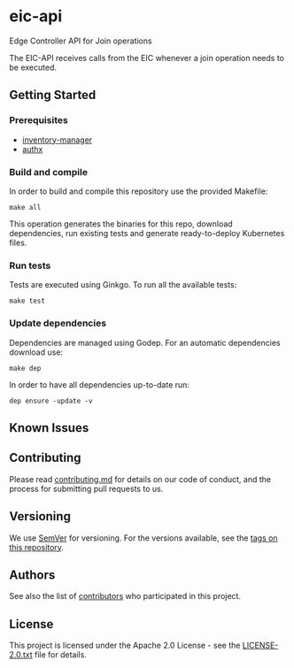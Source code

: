 # eic-api

Edge Controller API for Join operations

The EIC-API receives calls from the EIC whenever a join operation needs to be executed.

## Getting Started

### Prerequisites

* [inventory-manager](https://github.com/nalej/inventory-manager)
* [authx](https://github.com/nalej/authx)

### Build and compile

In order to build and compile this repository use the provided Makefile:

```shell script
make all
```

This operation generates the binaries for this repo, download dependencies,
run existing tests and generate ready-to-deploy Kubernetes files.

### Run tests

Tests are executed using Ginkgo. To run all the available tests:

```shell script
make test
```

### Update dependencies

Dependencies are managed using Godep. For an automatic dependencies download use:

```shell script
make dep
```

In order to have all dependencies up-to-date run:

```shell script
dep ensure -update -v
```

## Known Issues

## Contributing

Please read [contributing.md](contributing.md) for details on our code of conduct, and the process for submitting
pull requests to us.

## Versioning

We use [SemVer](http://semver.org/) for versioning. For the versions available, see the
[tags on this repository](https://github.com/nalej/eic-api/tags). 

## Authors

See also the list of [contributors](https://github.com/nalej/eic-api/contributors) who participated in this project.

## License
This project is licensed under the Apache 2.0 License - see the [LICENSE-2.0.txt](LICENSE-2.0.txt) file for details.